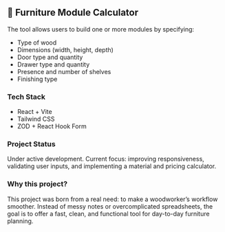 ## 📐 Furniture Module Calculator

The tool allows users to build one or more modules by specifying:
- Type of wood
- Dimensions (width, height, depth)
- Door type and quantity
- Drawer type and quantity
- Presence and number of shelves
- Finishing type

### Tech Stack
- React + Vite
- Tailwind CSS
- ZOD + React Hook Form

### Project Status
Under active development. Current focus: improving responsiveness, validating user inputs, and implementing a material and pricing calculator.

### Why this project?
This project was born from a real need: to make a woodworker’s workflow smoother. Instead of messy notes or overcomplicated spreadsheets, the goal is to offer a fast, clean, and functional tool for day-to-day furniture planning.
